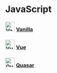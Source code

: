# JavaScript

### <img src="https://javadesde0.com/wp-content/uploads/480px-Unofficial_JavaScript_logo_2.svg_.png" alt="Vanilla" width="30"/> [Vanilla](./vanilla/main.md)

### <img src="https://upload.wikimedia.org/wikipedia/commons/thumb/9/95/Vue.js_Logo_2.svg/1184px-Vue.js_Logo_2.svg.png" alt="Vue" width="30"/> [Vue](./vue/main.md)

### <img src="https://reynaldramirez.com/wp-content/uploads/2019/11/quasar.png" alt="Quasar" width="30"/> [Quasar](./quasar/main.md) 
